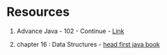 # Resources

1)  Advance Java - 102 - Continue - [Link](https://docs.google.com/presentation/d/1kubaWJ6SOqYsiJOkLkVHStlCJILV0S1ZiOJg286IYTs/edit?usp=sharing)

2)  chapter 16 : Data Structures - [head first java book](https://www.rcsdk12.org/cms/lib/NY01001156/Centricity/Domain/4951/Head_First_Java_Second_Edition.pdf)

